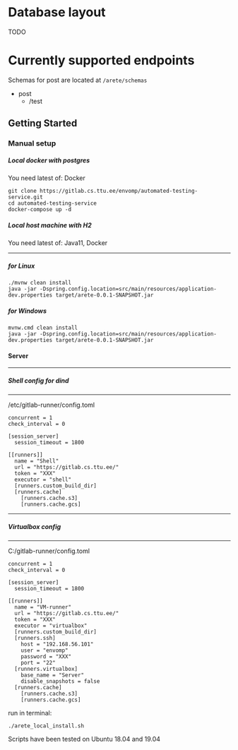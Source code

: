 # Database layout

TODO

# Currently supported endpoints

Schemas for post are located at ```/arete/schemas```

* post
    * /test

Getting Started
----

### Manual setup

##### Local docker with postgres ####

You need latest of: Docker

```
git clone https://gitlab.cs.ttu.ee/envomp/automated-testing-service.git
cd automated-testing-service
docker-compose up -d
```

##### Local host machine with H2 ####
You need latest of: Java11, Docker
___
##### for Linux
```
./mvnw clean install
java -jar -Dspring.config.location=src/main/resources/application-dev.properties target/arete-0.0.1-SNAPSHOT.jar
```


##### for Windows

```
mvnw.cmd clean install
java -jar -Dspring.config.location=src/main/resources/application-dev.properties target/arete-0.0.1-SNAPSHOT.jar
```

#### Server
___
##### Shell config for dind

___
/etc/gitlab-runner/config.toml
```
concurrent = 1
check_interval = 0

[session_server]
  session_timeout = 1800

[[runners]]
  name = "Shell"
  url = "https://gitlab.cs.ttu.ee/"
  token = "XXX"
  executor = "shell"
  [runners.custom_build_dir]
  [runners.cache]
    [runners.cache.s3]
    [runners.cache.gcs]
```
___
##### Virtualbox config

___
C:/gitlab-runner/config.toml
```
concurrent = 1
check_interval = 0

[session_server]
  session_timeout = 1800

[[runners]]
  name = "VM-runner"
  url = "https://gitlab.cs.ttu.ee/"
  token = "XXX"
  executor = "virtualbox"
  [runners.custom_build_dir]
  [runners.ssh]
    host = "192.168.56.101"
    user = "envomp"
    password = "XXX"
    port = "22"
  [runners.virtualbox]
    base_name = "Server"
    disable_snapshots = false
  [runners.cache]
    [runners.cache.s3]
    [runners.cache.gcs]
```

run in terminal:
```
./arete_local_install.sh
```

Scripts have been tested on Ubuntu 18.04 and 19.04
